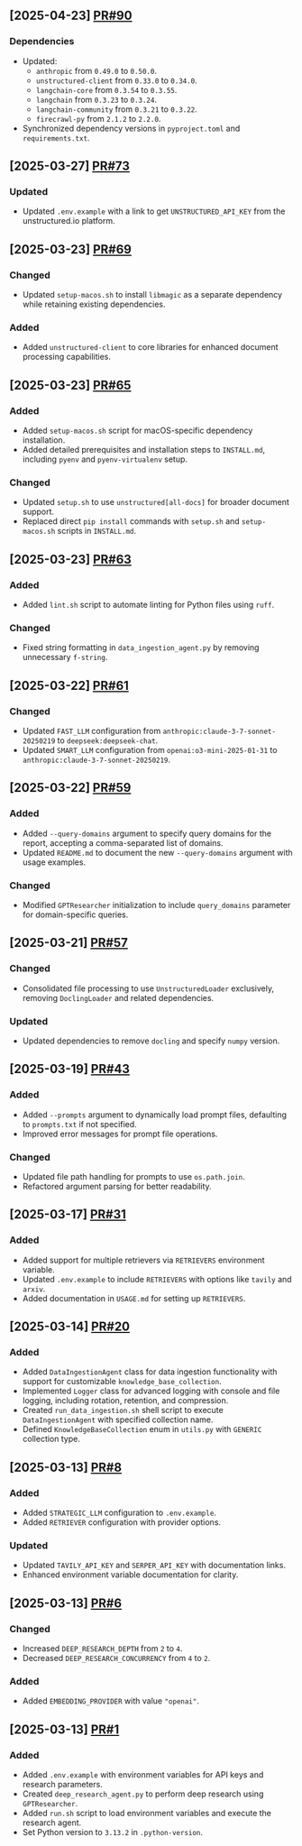 ## [2025-04-23] [PR#90](https://github.com/KennyDizi/DRA/pull/90)

### Dependencies
- Updated:
  * `anthropic` from `0.49.0` to `0.50.0`.
  * `unstructured-client` from `0.33.0` to `0.34.0`.
  * `langchain-core` from `0.3.54` to `0.3.55`.
  * `langchain` from `0.3.23` to `0.3.24`.
  * `langchain-community` from `0.3.21` to `0.3.22`.
  * `firecrawl-py` from `2.1.2` to `2.2.0`.
- Synchronized dependency versions in `pyproject.toml` and `requirements.txt`.

## [2025-03-27] [PR#73](https://github.com/KennyDizi/DRA/pull/73)

### Updated
- Updated `.env.example` with a link to get `UNSTRUCTURED_API_KEY` from the unstructured.io platform.

## [2025-03-23] [PR#69](https://github.com/KennyDizi/DRA/pull/69)

### Changed
- Updated `setup-macos.sh` to install `libmagic` as a separate dependency while retaining existing dependencies.

### Added
- Added `unstructured-client` to core libraries for enhanced document processing capabilities.

## [2025-03-23] [PR#65](https://github.com/KennyDizi/DRA/pull/65)

### Added
- Added `setup-macos.sh` script for macOS-specific dependency installation.
- Added detailed prerequisites and installation steps to `INSTALL.md`, including `pyenv` and `pyenv-virtualenv` setup.

### Changed
- Updated `setup.sh` to use `unstructured[all-docs]` for broader document support.
- Replaced direct `pip install` commands with `setup.sh` and `setup-macos.sh` scripts in `INSTALL.md`.

## [2025-03-23] [PR#63](https://github.com/KennyDizi/DRA/pull/63)

### Added
- Added `lint.sh` script to automate linting for Python files using `ruff`.

### Changed
- Fixed string formatting in `data_ingestion_agent.py` by removing unnecessary `f-string`.

## [2025-03-22] [PR#61](https://github.com/KennyDizi/DRA/pull/61)

### Changed
- Updated `FAST_LLM` configuration from `anthropic:claude-3-7-sonnet-20250219` to `deepseek:deepseek-chat`.
- Updated `SMART_LLM` configuration from `openai:o3-mini-2025-01-31` to `anthropic:claude-3-7-sonnet-20250219`.

## [2025-03-22] [PR#59](https://github.com/KennyDizi/DRA/pull/59)

### Added
- Added `--query-domains` argument to specify query domains for the report, accepting a comma-separated list of domains.
- Updated `README.md` to document the new `--query-domains` argument with usage examples.

### Changed
- Modified `GPTResearcher` initialization to include `query_domains` parameter for domain-specific queries.

## [2025-03-21] [PR#57](https://github.com/KennyDizi/DRA/pull/57)

### Changed
- Consolidated file processing to use `UnstructuredLoader` exclusively, removing `DoclingLoader` and related dependencies.

### Updated
- Updated dependencies to remove `docling` and specify `numpy` version.

## [2025-03-19] [PR#43](https://github.com/KennyDizi/DRA/pull/43)

### Added
- Added `--prompts` argument to dynamically load prompt files, defaulting to `prompts.txt` if not specified.
- Improved error messages for prompt file operations.

### Changed
- Updated file path handling for prompts to use `os.path.join`.
- Refactored argument parsing for better readability.

## [2025-03-17] [PR#31](https://github.com/KennyDizi/DRA/pull/31)

### Added
- Added support for multiple retrievers via `RETRIEVERS` environment variable.
- Updated `.env.example` to include `RETRIEVERS` with options like `tavily` and `arxiv`.
- Added documentation in `USAGE.md` for setting up `RETRIEVERS`.

## [2025-03-14] [PR#20](https://github.com/KennyDizi/DRA/pull/20)

### Added
- Added `DataIngestionAgent` class for data ingestion functionality with support for customizable `knowledge_base_collection`.
- Implemented `Logger` class for advanced logging with console and file logging, including rotation, retention, and compression.
- Created `run_data_ingestion.sh` shell script to execute `DataIngestionAgent` with specified collection name.
- Defined `KnowledgeBaseCollection` enum in `utils.py` with `GENERIC` collection type.

## [2025-03-13] [PR#8](https://github.com/KennyDizi/DRA/pull/8)

### Added
- Added `STRATEGIC_LLM` configuration to `.env.example`.
- Added `RETRIEVER` configuration with provider options.

### Updated
- Updated `TAVILY_API_KEY` and `SERPER_API_KEY` with documentation links.
- Enhanced environment variable documentation for clarity.

## [2025-03-13] [PR#6](https://github.com/KennyDizi/DRA/pull/6)

### Changed
- Increased `DEEP_RESEARCH_DEPTH` from `2` to `4`.
- Decreased `DEEP_RESEARCH_CONCURRENCY` from `4` to `2`.

### Added
- Added `EMBEDDING_PROVIDER` with value `"openai"`.

## [2025-03-13] [PR#1](https://github.com/KennyDizi/DRA/pull/1)

### Added
- Added `.env.example` with environment variables for API keys and research parameters.
- Created `deep_research_agent.py` to perform deep research using `GPTResearcher`.
- Added `run.sh` script to load environment variables and execute the research agent.
- Set Python version to `3.13.2` in `.python-version`.